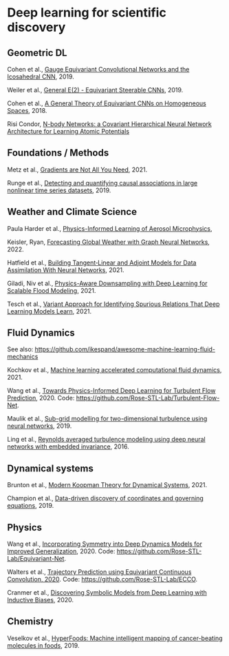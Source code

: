 # Deep learning for scientific discovery

## Geometric DL

Cohen et al., [Gauge Equivariant Convolutional Networks and the Icosahedral CNN](http://arxiv.org/abs/1902.04615), 2019.

Weiler et al., [General E(2) - Equivariant Steerable CNNs](https://github.com/QUVA-Lab/e2cnn), 2019.

Cohen et al., [A General Theory of Equivariant CNNs on Homogeneous Spaces](https://arxiv.org/abs/1811.02017v1), 2018.

Risi Condor, [N-body Networks: a Covariant Hierarchical Neural Network Architecture for Learning Atomic Potentials](https://arxiv.org/pdf/1803.01588v1.pdf)

## Foundations / Methods

Metz et al., [Gradients are Not All You Need](https://arxiv.org/abs/2111.05803), 2021.

Runge et al., [Detecting and quantifying causal associations in large nonlinear time series datasets](https://www.science.org/doi/10.1126/sciadv.aau4996), 2019.

## Weather and Climate Science

Paula Harder et al., [Physics-Informed Learning of Aerosol Microphysics](),

Keisler, Ryan, [Forecasting Global Weather with Graph Neural Networks](https://arxiv.org/abs/2202.07575), 2022.

Hatfield et al., [Building Tangent‐Linear and Adjoint Models for Data Assimilation With Neural Networks](https://www.researchgate.net/publication/353999784_Building_Tangent-Linear_and_Adjoint_Models_for_Data_Assimilation_With_Neural_Networks), 2021.

Giladi, Niv et al., [Physics-Aware Downsampling with Deep Learning for Scalable Flood Modeling](https://arxiv.org/abs/2106.07218), 2021.

Tesch et al., [Variant Approach for Identifying Spurious Relations That Deep Learning Models Learn](https://www.researchgate.net/publication/354580335_Variant_Approach_for_Identifying_Spurious_Relations_That_Deep_Learning_Models_Learn), 2021.

## Fluid Dynamics

See also: <https://github.com/ikespand/awesome-machine-learning-fluid-mechanics>

Kochkov et al., [Machine learning accelerated computational fluid dynamics](https://www.pnas.org/doi/10.1073/pnas.2101784118), 2021.

Wang et al., [Towards Physics-Informed Deep Learning for Turbulent Flow Prediction](https://dl.acm.org/doi/10.1145/3394486.3403198), 2020. Code: <https://github.com/Rose-STL-Lab/Turbulent-Flow-Net>.

Maulik et al., [Sub-grid modelling for two-dimensional turbulence using neural networks](https://arxiv.org/abs/1808.02983), 2019.

Ling et al., [Reynolds averaged turbulence modeling using deep neural networks with embedded invariance](https://www.cambridge.org/core/journals/journal-of-fluid-mechanics/article/abs/reynolds-averaged-turbulence-modelling-using-deep-neural-networks-with-embedded-invariance/0B280EEE89C74A7BF651C422F8FBD1EB), 2016.

## Dynamical systems

Brunton et al., [Modern Koopman Theory for Dynamical Systems](https://arxiv.org/abs/2102.12086), 2021.

Champion et al., [Data-driven discovery of coordinates and governing equations](https://arxiv.org/abs/1904.02107), 2019.

## Physics

Wang et al., [Incorporating Symmetry into Deep Dynamics Models for Improved Generalization](https://arxiv.org/abs/2002.03061), 2020. Code: <https://github.com/Rose-STL-Lab/Equivariant-Net>.

Walters et al., [Trajectory Prediction using Equivariant Continuous Convolution, 2020](https://arxiv.org/abs/2010.11344). Code: <https://github.com/Rose-STL-Lab/ECCO>.

Cranmer et al., [Discovering Symbolic Models from Deep Learning with Inductive Biases](https://arxiv.org/abs/2006.11287), 2020.

## Chemistry

Veselkov et al., [HyperFoods: Machine intelligent mapping of cancer-beating molecules in foods](https://www.nature.com/articles/s41598-019-45349-y#citeas), 2019.
